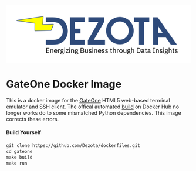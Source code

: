 ![image](https://github.com/Dezota/dockerfiles/raw/master/dezota_logo_sm.png)

# GateOne Docker Image

This is a docker image for the [GateOne](https://github.com/liftoff/GateOne) HTML5 web-based terminal emulator and SSH client.  The offical automated [build](https://hub.docker.com/r/liftoff/gateone/) on Docker Hub no longer works do to some mismatched Python dependencies. This image corrects these errors.

#### Build Yourself
```
git clone https://github.com/Dezota/dockerfiles.git
cd gateone
make build
make run
```

